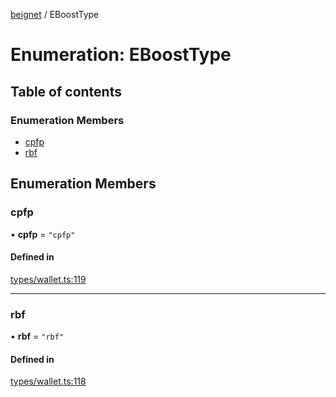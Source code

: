 [beignet](../README.md) / EBoostType

# Enumeration: EBoostType

## Table of contents

### Enumeration Members

- [cpfp](EBoostType.md#cpfp)
- [rbf](EBoostType.md#rbf)

## Enumeration Members

### cpfp

• **cpfp** = ``"cpfp"``

#### Defined in

[types/wallet.ts:119](https://github.com/synonymdev/beignet/blob/3144d66/src/types/wallet.ts#L119)

___

### rbf

• **rbf** = ``"rbf"``

#### Defined in

[types/wallet.ts:118](https://github.com/synonymdev/beignet/blob/3144d66/src/types/wallet.ts#L118)
